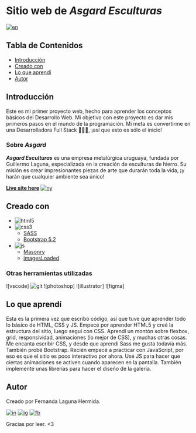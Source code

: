 # Sitio web de *Asgard Esculturas*

[![en]](./README.md)

## Tabla de Contenidos
- [Introducción](#Introducción)
- [Creado con](#creado-con)
- [Lo que aprendí](#lo-que-aprendí)
- [Autor](#autor)

## Introducción

Este es mi primer proyecto web, hecho para aprender los conceptos básicos del Desarrollo Web. Mi objetivo con este proyecto es dar mis primeros pasos en el mundo de la programación. Mi meta es convertirme en una Desarrolladora Full Stack 👩🏻‍💻, ¡así que esto es sólo el inicio!

### Sobre *Asgard*

***Asgard Esculturas*** es una empresa metalúrgica uruguaya, fundada por Guillermo Laguna, especializada en la creación de esculturas de hierro. Su misión es crear impresionantes piezas de arte que durarán toda la vida, ¡y harán que cualquier ambiente sea único! 

[**Live site here**][as] [![ny]][ny-link]

## Creado con

- ![html5]
- ![css3]
    - [SASS][sass]
    - [Bootstrap 5.2][btsp]
- ![js]
    - [Masonry][msry]
    - [imagesLoaded][imgl]

### Otras herramientas utilizadas

![vscode] ![git] ![photoshop] ![illustrator] ![figma]

## Lo que aprendí

Esta es la primera vez que escribo código, así que tuve que aprender todo lo básico de HTML, CSS y JS.
Empecé por aprender HTML5 y creé la estructura del sitio, luego seguí con CSS. Aprendí un montón sobre flexbox, grid, responsividad, animaciones (lo mejor de CSS), y muchas otras cosas. Me encanta escribir CSS, y desde que aprendí Sass me gusta todavía más. También probé Bootstrap. 
Recién empecé a practicar con JavaScript, por eso es que el sitio es poco interactivo por ahora. Usé JS para hacer que ciertas animaciones se activen cuando aparecen en la pantalla. También implementé unas librerías para hacer el diseño de la galería.

## Autor

Creado por Fernanda Laguna Hermida.

[![in]][in-link] [![ig]][ig-link] [![fb]][fb-link]

Gracias por leer. <3

[en]: https://img.shields.io/badge/README-English-blue
[ny]: https://api.netlify.com/api/v1/badges/96b2ac8e-9256-4e8c-a504-b8a8c8f247d8/deploy-status
[css3]: https://img.shields.io/badge/CSS3-1572B6?style=for-the-badge&logo=css3&logoColor=white
[html5]: https://img.shields.io/badge/HTML5-E34F26?style=for-the-badge&logo=html5&logoColor=white
[js]: https://img.shields.io/badge/JavaScript-323330?style=for-the-badge&logo=javascript&logoColor=F7DF1E
[vsc]: https://img.shields.io/badge/VSCode-0078D4?style=flat-square&logo=visual%20studio%20code&logoColor=white
[git]: https://img.shields.io/badge/GIT-E44C30?style=flat-square&logo=git&logoColor=white
[ps]: https://img.shields.io/badge/Adobe%20Photoshop-31A8FF?style=flat-square&logo=Adobe%20Photoshop&logoColor=white
[ai]: https://img.shields.io/badge/Adobe%20Illustrator-FF9A00?style=flat-square&logo=adobe%20illustrator&logoColor=white
[fg]: https://img.shields.io/badge/Figma-F24E1E?style=flat-square&logo=figma&logoColor=white
[in]: https://img.shields.io/badge/LinkedIn-0077B5?style=flat-square&logo=linkedin&logoColor=white
[ig]: https://img.shields.io/badge/Instagram-E4405F?style=flat-square&logo=instagram&logoColor=white
[fb]: https://img.shields.io/badge/Facebook-1877F2?style=flat-square&logo=facebook&logoColor=white

[as]: https://asgardesculturas.netlify.app
[ny-link]: https://app.netlify.com/sites/asgardesculturas/deploys 
[sass]: https://sass-lang.com
[btsp]: https://getbootstrap.com
[msry]: https://masonry.desandro.com
[imgl]: https://imagesloaded.desandro.com
[in-link]: https://www.linkedin.com/in/ferlagher
[ig-link]: https://www.instagram.com/ferlagher
[fb-link]: https://www.facebook.com/ferlagher